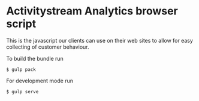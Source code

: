 # Activitystream Analytics browser script

This is the javascript our clients can use on their web sites to allow for easy collecting of customer behaviour.

To build the bundle run 

```
$ gulp pack
```

For development mode run

```
$ gulp serve
```

